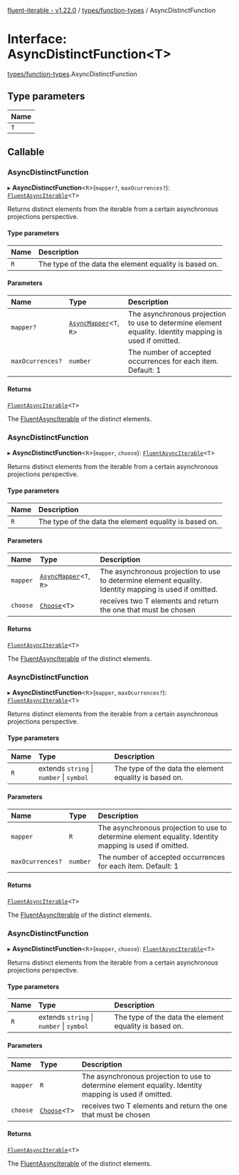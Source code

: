 [fluent-iterable - v1.22.0](../README.md) / [types/function-types](../modules/types_function_types.md) / AsyncDistinctFunction

# Interface: AsyncDistinctFunction<T\>

[types/function-types](../modules/types_function_types.md).AsyncDistinctFunction

## Type parameters

| Name |
| :------ |
| `T` |

## Callable

### AsyncDistinctFunction

▸ **AsyncDistinctFunction**<`R`\>(`mapper?`, `maxOcurrences?`): [`FluentAsyncIterable`](index.FluentAsyncIterable.md)<`T`\>

Returns distinct elements from the iterable from a certain asynchronous projections perspective.

#### Type parameters

| Name | Description |
| :------ | :------ |
| `R` | The type of the data the element equality is based on. |

#### Parameters

| Name | Type | Description |
| :------ | :------ | :------ |
| `mapper?` | [`AsyncMapper`](index.AsyncMapper.md)<`T`, `R`\> | The asynchronous projection to use to determine element equality. Identity mapping is used if omitted. |
| `maxOcurrences?` | `number` | The number of accepted occurrences for each item. Default: 1 |

#### Returns

[`FluentAsyncIterable`](index.FluentAsyncIterable.md)<`T`\>

The [FluentAsyncIterable](index.FluentAsyncIterable.md) of the distinct elements.

### AsyncDistinctFunction

▸ **AsyncDistinctFunction**<`R`\>(`mapper`, `choose`): [`FluentAsyncIterable`](index.FluentAsyncIterable.md)<`T`\>

Returns distinct elements from the iterable from a certain asynchronous projections perspective.

#### Type parameters

| Name | Description |
| :------ | :------ |
| `R` | The type of the data the element equality is based on. |

#### Parameters

| Name | Type | Description |
| :------ | :------ | :------ |
| `mapper` | [`AsyncMapper`](index.AsyncMapper.md)<`T`, `R`\> | The asynchronous projection to use to determine element equality. Identity mapping is used if omitted. |
| `choose` | [`Choose`](../modules/types.md#choose)<`T`\> | receives two T elements and return the one that must be chosen |

#### Returns

[`FluentAsyncIterable`](index.FluentAsyncIterable.md)<`T`\>

The [FluentAsyncIterable](index.FluentAsyncIterable.md) of the distinct elements.

### AsyncDistinctFunction

▸ **AsyncDistinctFunction**<`R`\>(`mapper`, `maxOcurrences?`): [`FluentAsyncIterable`](index.FluentAsyncIterable.md)<`T`\>

Returns distinct elements from the iterable from a certain asynchronous projections perspective.

#### Type parameters

| Name | Type | Description |
| :------ | :------ | :------ |
| `R` | extends `string` \| `number` \| `symbol` | The type of the data the element equality is based on. |

#### Parameters

| Name | Type | Description |
| :------ | :------ | :------ |
| `mapper` | `R` | The asynchronous projection to use to determine element equality. Identity mapping is used if omitted. |
| `maxOcurrences?` | `number` | The number of accepted occurrences for each item. Default: 1 |

#### Returns

[`FluentAsyncIterable`](index.FluentAsyncIterable.md)<`T`\>

The [FluentAsyncIterable](index.FluentAsyncIterable.md) of the distinct elements.

### AsyncDistinctFunction

▸ **AsyncDistinctFunction**<`R`\>(`mapper`, `choose`): [`FluentAsyncIterable`](index.FluentAsyncIterable.md)<`T`\>

Returns distinct elements from the iterable from a certain asynchronous projections perspective.

#### Type parameters

| Name | Type | Description |
| :------ | :------ | :------ |
| `R` | extends `string` \| `number` \| `symbol` | The type of the data the element equality is based on. |

#### Parameters

| Name | Type | Description |
| :------ | :------ | :------ |
| `mapper` | `R` | The asynchronous projection to use to determine element equality. Identity mapping is used if omitted. |
| `choose` | [`Choose`](../modules/types.md#choose)<`T`\> | receives two T elements and return the one that must be chosen |

#### Returns

[`FluentAsyncIterable`](index.FluentAsyncIterable.md)<`T`\>

The [FluentAsyncIterable](index.FluentAsyncIterable.md) of the distinct elements.
